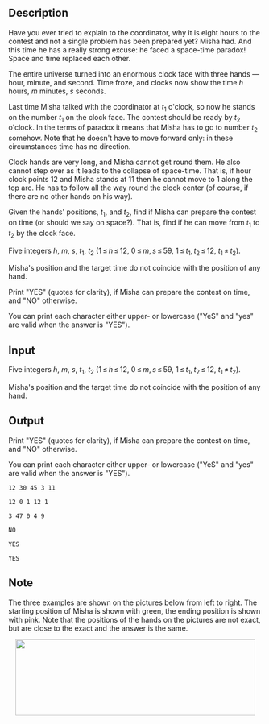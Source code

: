 ## Description

<div><p>Have you ever tried to explain to the coordinator, why it is eight hours to the contest and not a single problem has been prepared yet? Misha had. And this time he has a <span class="tex-font-style-it">really</span> strong excuse: he faced a space-time paradox! Space and time replaced each other.</p><p>The entire universe turned into an enormous clock face with three hands&nbsp;— hour, minute, and second. Time froze, and clocks now show the time <span class="tex-span"><i>h</i></span> hours, <span class="tex-span"><i>m</i></span> minutes, <span class="tex-span"><i>s</i></span> seconds.</p><p>Last time Misha talked with the coordinator at <span class="tex-span"><i>t</i><sub class="lower-index">1</sub></span> o'clock, so now he stands on the number <span class="tex-span"><i>t</i><sub class="lower-index">1</sub></span> on the clock face. The contest should be ready by <span class="tex-span"><i>t</i><sub class="lower-index">2</sub></span> o'clock. In the terms of paradox it means that Misha has to go to number <span class="tex-span"><i>t</i><sub class="lower-index">2</sub></span> somehow. Note that he doesn't have to move forward only: in these circumstances time has no direction.</p><p>Clock hands are very long, and Misha cannot get round them. He also cannot step over as it leads to the collapse of space-time. That is, if hour clock points 12 and Misha stands at 11 then he cannot move to 1 along the top arc. He has to follow all the way round the clock center (of course, if there are no other hands on his way).</p><p>Given the hands' positions, <span class="tex-span"><i>t</i><sub class="lower-index">1</sub></span>, and <span class="tex-span"><i>t</i><sub class="lower-index">2</sub></span>, find if Misha can prepare the contest on time (or should we say <span class="tex-font-style-it">on space</span>?). That is, find if he can move from <span class="tex-span"><i>t</i><sub class="lower-index">1</sub></span> to <span class="tex-span"><i>t</i><sub class="lower-index">2</sub></span> by the clock face.</p></div><div class="input-specification"><p>Five integers <span class="tex-span"><i>h</i></span>, <span class="tex-span"><i>m</i></span>, <span class="tex-span"><i>s</i></span>, <span class="tex-span"><i>t</i><sub class="lower-index">1</sub></span>, <span class="tex-span"><i>t</i><sub class="lower-index">2</sub></span> (<span class="tex-span">1 ≤ <i>h</i> ≤ 12</span>, <span class="tex-span">0 ≤ <i>m</i>, <i>s</i> ≤ 59</span>, <span class="tex-span">1 ≤ <i>t</i><sub class="lower-index">1</sub>, <i>t</i><sub class="lower-index">2</sub> ≤ 12</span>, <span class="tex-span"><i>t</i><sub class="lower-index">1</sub> ≠ <i>t</i><sub class="lower-index">2</sub></span>).</p><p>Misha's position and the target time do not coincide with the position of any hand.</p></div><div class="output-specification"><p>Print "<span class="tex-font-style-tt">YES</span>" (quotes for clarity), if Misha can prepare the contest on time, and "<span class="tex-font-style-tt">NO</span>" otherwise.</p><p>You can print each character either upper- or lowercase ("<span class="tex-font-style-tt">YeS</span>" and "<span class="tex-font-style-tt">yes</span>" are valid when the answer is "<span class="tex-font-style-tt">YES</span>").</p></div>

## Input

<p>Five integers <span class="tex-span"><i>h</i></span>, <span class="tex-span"><i>m</i></span>, <span class="tex-span"><i>s</i></span>, <span class="tex-span"><i>t</i><sub class="lower-index">1</sub></span>, <span class="tex-span"><i>t</i><sub class="lower-index">2</sub></span> (<span class="tex-span">1 ≤ <i>h</i> ≤ 12</span>, <span class="tex-span">0 ≤ <i>m</i>, <i>s</i> ≤ 59</span>, <span class="tex-span">1 ≤ <i>t</i><sub class="lower-index">1</sub>, <i>t</i><sub class="lower-index">2</sub> ≤ 12</span>, <span class="tex-span"><i>t</i><sub class="lower-index">1</sub> ≠ <i>t</i><sub class="lower-index">2</sub></span>).</p><p>Misha's position and the target time do not coincide with the position of any hand.</p>

## Output

<p>Print "<span class="tex-font-style-tt">YES</span>" (quotes for clarity), if Misha can prepare the contest on time, and "<span class="tex-font-style-tt">NO</span>" otherwise.</p><p>You can print each character either upper- or lowercase ("<span class="tex-font-style-tt">YeS</span>" and "<span class="tex-font-style-tt">yes</span>" are valid when the answer is "<span class="tex-font-style-tt">YES</span>").</p>





```input1
12 30 45 3 11

```




```input2
12 0 1 12 1

```




```input3
3 47 0 4 9

```




```output1
NO

```




```output2
YES

```




```output3
YES

```



## Note

<p>The three examples are shown on the pictures below from left to right. The starting position of Misha is shown with green, the ending position is shown with pink. Note that the positions of the hands on the pictures are not exact, but are close to the exact and the answer is the same.</p><center> <img class="tex-graphics" height="151px" src="file://cMnVCHRo.png" style="max-width: 100.0%;max-height: 100.0%;" width="476px"> </center>
